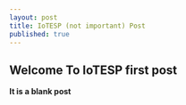 ```yaml
---
layout: post
title: IoTESP (not important) Post
published: true
---
```


## Welcome To IoTESP first post
**It is a blank post**